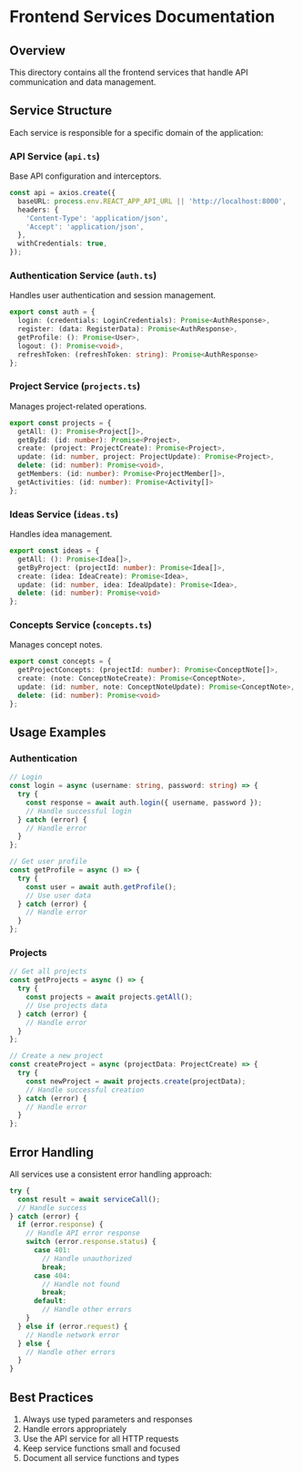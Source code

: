 # Frontend Services Documentation

## Overview
This directory contains all the frontend services that handle API communication and data management.

## Service Structure
Each service is responsible for a specific domain of the application:

### API Service (`api.ts`)
Base API configuration and interceptors.

```typescript
const api = axios.create({
  baseURL: process.env.REACT_APP_API_URL || 'http://localhost:8000',
  headers: {
    'Content-Type': 'application/json',
    'Accept': 'application/json',
  },
  withCredentials: true,
});
```

### Authentication Service (`auth.ts`)
Handles user authentication and session management.

```typescript
export const auth = {
  login: (credentials: LoginCredentials): Promise<AuthResponse>,
  register: (data: RegisterData): Promise<AuthResponse>,
  getProfile: (): Promise<User>,
  logout: (): Promise<void>,
  refreshToken: (refreshToken: string): Promise<AuthResponse>
};
```

### Project Service (`projects.ts`)
Manages project-related operations.

```typescript
export const projects = {
  getAll: (): Promise<Project[]>,
  getById: (id: number): Promise<Project>,
  create: (project: ProjectCreate): Promise<Project>,
  update: (id: number, project: ProjectUpdate): Promise<Project>,
  delete: (id: number): Promise<void>,
  getMembers: (id: number): Promise<ProjectMember[]>,
  getActivities: (id: number): Promise<Activity[]>
};
```

### Ideas Service (`ideas.ts`)
Handles idea management.

```typescript
export const ideas = {
  getAll: (): Promise<Idea[]>,
  getByProject: (projectId: number): Promise<Idea[]>,
  create: (idea: IdeaCreate): Promise<Idea>,
  update: (id: number, idea: IdeaUpdate): Promise<Idea>,
  delete: (id: number): Promise<void>
};
```

### Concepts Service (`concepts.ts`)
Manages concept notes.

```typescript
export const concepts = {
  getProjectConcepts: (projectId: number): Promise<ConceptNote[]>,
  create: (note: ConceptNoteCreate): Promise<ConceptNote>,
  update: (id: number, note: ConceptNoteUpdate): Promise<ConceptNote>,
  delete: (id: number): Promise<void>
};
```

## Usage Examples

### Authentication
```typescript
// Login
const login = async (username: string, password: string) => {
  try {
    const response = await auth.login({ username, password });
    // Handle successful login
  } catch (error) {
    // Handle error
  }
};

// Get user profile
const getProfile = async () => {
  try {
    const user = await auth.getProfile();
    // Use user data
  } catch (error) {
    // Handle error
  }
};
```

### Projects
```typescript
// Get all projects
const getProjects = async () => {
  try {
    const projects = await projects.getAll();
    // Use projects data
  } catch (error) {
    // Handle error
  }
};

// Create a new project
const createProject = async (projectData: ProjectCreate) => {
  try {
    const newProject = await projects.create(projectData);
    // Handle successful creation
  } catch (error) {
    // Handle error
  }
};
```

## Error Handling
All services use a consistent error handling approach:

```typescript
try {
  const result = await serviceCall();
  // Handle success
} catch (error) {
  if (error.response) {
    // Handle API error response
    switch (error.response.status) {
      case 401:
        // Handle unauthorized
        break;
      case 404:
        // Handle not found
        break;
      default:
        // Handle other errors
    }
  } else if (error.request) {
    // Handle network error
  } else {
    // Handle other errors
  }
}
```

## Best Practices
1. Always use typed parameters and responses
2. Handle errors appropriately
3. Use the API service for all HTTP requests
4. Keep service functions small and focused
5. Document all service functions and types
